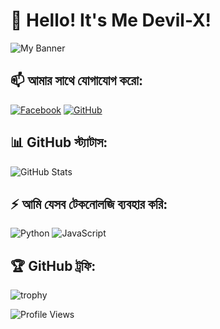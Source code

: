 # 👋 Hello! It's Me Devil-X!

![My Banner](https://yourimageurl.com/banner.png)

## 📫 আমার সাথে যোগাযোগ করো:
[![Facebook](https://img.shields.io/badge/Facebook-%231877F2.svg?style=for-the-badge&logo=facebook&logoColor=white)](https://facebook.com/AnonymousCyberTeamOfficial)
[![GitHub](https://img.shields.io/badge/GitHub-%23121011.svg?style=for-the-badge&logo=github&logoColor=white)](https://github.com/Anonymous-Cyber-Team)

## 📊 GitHub স্ট্যাটাস:
![GitHub Stats](https://github-readme-stats.vercel.app/api?username=yourusername&show_icons=true&theme=dark)

## ⚡ আমি যেসব টেকনোলজি ব্যবহার করি:
![Python](https://img.shields.io/badge/Python-%233776AB.svg?style=for-the-badge&logo=python&logoColor=white)
![JavaScript](https://img.shields.io/badge/JavaScript-%23F7DF1E.svg?style=for-the-badge&logo=javascript&logoColor=black)

## 🏆 GitHub ট্রফি:
![trophy](https://github-profile-trophy.vercel.app/?username=yourusername&theme=onedark)

![Profile Views](https://komarev.com/ghpvc/?username=yourusername&label=Profile%20Views&color=blue&style=plastic)
